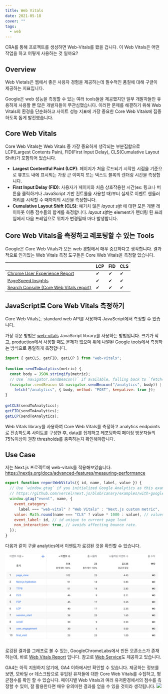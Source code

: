 ```yaml
---
title: Web Vitals
date: 2021-05-18
cover: ""
tags:
  - web
---
```


CRA를 통해 프로젝트를 생성하면 Web-Vitals를 봤을 겁니다. 이 Web Vitals은 어떤 작업을 하고 어떻게 사용하는 것 일까요?

<!--truncate-->

## Overview

Web Vietals은 웹에서 좋은 사용자 경험을 제공하는데 필수적인 품질에 대해 구글이 제공하는 지표입니다.

Google은 web 성능을 측정할 수 있는 여러 tools들을 제공했지만 일부 개발자들만 유용하게 사용할 뿐 많은 개발자들이 무관심했습니다.
이러한 문제를 해결하기 위해 Web Vitals의 환경을 단순화하고 사이트 성능 지표에 가장 중요한 Core Web Vitals에 집중하도록 돕게 발전했습니다.

## Core Web Vitals

Core Web Vitals는 Web Vitals 중 가장 중요하게 생각되는 부분집합으로 LCP(Largest Contents Pain), FID(First Input Delay), CLS(Cumulative Layout Shift)가 포함되어 있습니다.

- **Largest Contentful Paint (LCP)**: 페이지가 처음 로드되기 시작한 시점을 기준으로 뷰포트 내에 표시되는 가장 큰 이미지 또는 텍스트 블록의 렌더링 시간을 측정합니다.
- **First Input Delay (FID)**: 사용자가 페이지와 처음 상호작용한 시간(ex: 링크나 버튼을 클릭하거나 JavaScript 기반 컨트롤을 사용할 때)부터 실제로 이벤트 핸들러 처리를 시작할 수 때까지의 시간을 측정합니다.
- **Cumulative Layout Shift (CLS)**: 예기치 않은 _layout sift_ 에 대한 모든 개별 레이아웃 이동 점수들의 합계를 측정합니다. *layout sift*는 element가 렌더링 된 프레임에서 다음 프레임으로 위치가 변경될때 마다 발생합니다.

## Core Web Vitals을 측정하고 레포팅할 수 있는 Tools

Google은 Core Web Vitals가 모든 web 경험에서 매우 중요하다고 생각합니다. 결과적으로 인기있는 Web Vitals 측정 도구들은 Core Web Vitals을 측정할 있습니다.

|                                                                                                        | LCP | FID | CLS |
| ------------------------------------------------------------------------------------------------------ | --- | --- | --- |
| [Chrome User Experience Report](https://developers.google.com/web/tools/chrome-user-experience-report) | ✔   | ✔   | ✔   |
| [PageSpeed Insights](https://developers.google.com/speed/pagespeed/insights/)                          | ✔   | ✔   | ✔   |
| [Search Console (Core Web Vitals report)](https://support.google.com/webmasters/answer/9205520)        | ✔   | ✔   | ✔   |

## JavaScript로 Core Web Vitals 측정하기

Core Web Vitals는 standard web API를 사용하여 JavaScript에서 측정할 수 있습니다.

가장 쉬운 방법은 [web-vitals](https://github.com/GoogleChrome/web-vitals) JavaScript library를 사용하는 방법입니다. 크기가 작고, production에서 사용할 때도 문제가 없으며 위에 나열된 Google tools에서 측정하는 방식으로 동일하게 측정합니다.

```js
import { getCLS, getFID, getLCP } from "web-vitals";

function sendToAnalytics(metric) {
  const body = JSON.stringify(metric);
  // Use `navigator.sendBeacon()` if available, falling back to `fetch()`.
  (navigator.sendBeacon && navigator.sendBeacon("/analytics", body)) ||
    fetch("/analytics", { body, method: "POST", keepalive: true });
}

getCLS(sendToAnalytics);
getFID(sendToAnalytics);
getLCP(sendToAnalytics);
```

Web Vitals library를 사용하여 Core Web Vitals를 측정하고 analytics endpoints로 전송하도록 사이트를 구성한 후, data를 집계하고 레포팅하여 페이징 방문자들의 75%이상이 권장 thresholds를 충족하는지 확인해야합니다.

## Use Case

저는 Next.js 프로젝트에 web-vitals를 적용해보았습니다.
https://nextjs.org/docs/advanced-features/measuring-performance

```jsx
export function reportWebVitals({ id, name, label, value }) {
  // Use `window.gtag` if you initialized Google Analytics as this example:
  // https://github.com/vercel/next.js/blob/canary/examples/with-google-analytics/pages/_document.js
  window.gtag("event", name, {
    event_category:
      label === "web-vital" ? "Web Vitals" : "Next.js custom metric",
    value: Math.round(name === "CLS" ? value * 1000 : value), // values must be integers
    event_label: id, // id unique to current page load
    non_interaction: true, // avoids affecting bounce rate.
  });
}
```

다음과 같이 구글 analytics에서 이벤트가 로깅된 것을 확인할 수 있습니다.

![web-vitals-event](../images/web-vitals-event.png)

로깅된 결과를 그래프로 볼 수 있는, GoogleChromeLabs에서 만든 오픈소스가 존재하는데, 바로 [Web Vitals Report](https://github.com/GoogleChromeLabs/web-vitals-report) 입니다. 참고로 [Web Service](https://web-vitals-report.web.app/)도 제공하고 있습니다.

GA4는 아직 지원하지 않기에, GA4 이하에서만 확인할 수 있습니다.
제공하는 정보를 보면, 모바일 or 데스크탑으로 유입된 유저들에 대한 Core Web Vitals를 수집하고, 평균점수를 확인 할 수 있습니다. 페이지별 Web Vitals과 여러 유저환경에서의 점수를 측정할 수 있어, 잘 활용한다면 매우 유의미한 결과를 얻을 수 있을 것이라 생각됩니다.
![](https://user-images.githubusercontent.com/326742/101584324-3f9a0900-3992-11eb-8f2d-182f302fb67b.png)
